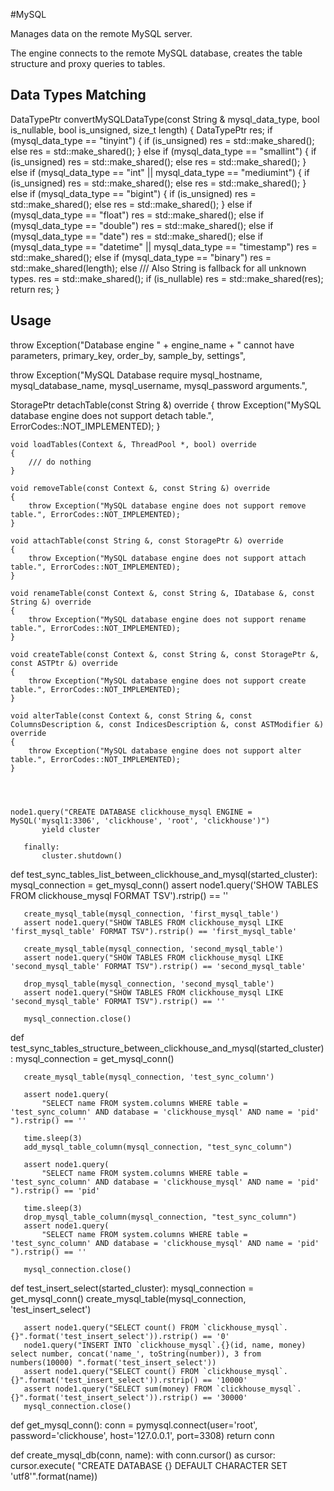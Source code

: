 #MySQL

Manages data on the remote MySQL server.

The engine connects to the remote MySQL database, creates the table structure and proxy queries to tables.


## Data Types Matching

DataTypePtr convertMySQLDataType(const String & mysql_data_type, bool is_nullable, bool is_unsigned, size_t length)
{
    DataTypePtr res;
    if (mysql_data_type == "tinyint")
    {
        if (is_unsigned)
            res = std::make_shared<DataTypeUInt8>();
        else
            res = std::make_shared<DataTypeInt8>();
    }
    else if (mysql_data_type == "smallint")
    {
        if (is_unsigned)
            res = std::make_shared<DataTypeUInt16>();
        else
            res = std::make_shared<DataTypeInt16>();
    }
    else if (mysql_data_type == "int" || mysql_data_type == "mediumint")
    {
        if (is_unsigned)
            res = std::make_shared<DataTypeUInt32>();
        else
            res = std::make_shared<DataTypeInt32>();
    }
    else if (mysql_data_type == "bigint")
    {
        if (is_unsigned)
            res = std::make_shared<DataTypeUInt64>();
        else
            res = std::make_shared<DataTypeInt64>();
    }
    else if (mysql_data_type == "float")
        res = std::make_shared<DataTypeFloat32>();
    else if (mysql_data_type == "double")
        res = std::make_shared<DataTypeFloat64>();
    else if (mysql_data_type == "date")
        res = std::make_shared<DataTypeDate>();
    else if (mysql_data_type == "datetime" || mysql_data_type == "timestamp")
        res = std::make_shared<DataTypeDateTime>();
    else if (mysql_data_type == "binary")
        res = std::make_shared<DataTypeFixedString>(length);
    else
        /// Also String is fallback for all unknown types.
        res = std::make_shared<DataTypeString>();
    if (is_nullable)
        res = std::make_shared<DataTypeNullable>(res);
    return res;
}



## Usage

throw Exception("Database engine " + engine_name + " cannot have parameters, primary_key, order_by, sample_by, settings",

throw Exception("MySQL Database require mysql_hostname, mysql_database_name, mysql_username, mysql_password arguments.",



StoragePtr detachTable(const String &) override
    {
        throw Exception("MySQL database engine does not support detach table.", ErrorCodes::NOT_IMPLEMENTED);
    }

    void loadTables(Context &, ThreadPool *, bool) override
    {
        /// do nothing
    }

    void removeTable(const Context &, const String &) override
    {
        throw Exception("MySQL database engine does not support remove table.", ErrorCodes::NOT_IMPLEMENTED);
    }

    void attachTable(const String &, const StoragePtr &) override
    {
        throw Exception("MySQL database engine does not support attach table.", ErrorCodes::NOT_IMPLEMENTED);
    }

    void renameTable(const Context &, const String &, IDatabase &, const String &) override
    {
        throw Exception("MySQL database engine does not support rename table.", ErrorCodes::NOT_IMPLEMENTED);
    }

    void createTable(const Context &, const String &, const StoragePtr &, const ASTPtr &) override
    {
        throw Exception("MySQL database engine does not support create table.", ErrorCodes::NOT_IMPLEMENTED);
    }

    void alterTable(const Context &, const String &, const ColumnsDescription &, const IndicesDescription &, const ASTModifier &) override
    {
        throw Exception("MySQL database engine does not support alter table.", ErrorCodes::NOT_IMPLEMENTED);
    }




    node1.query("CREATE DATABASE clickhouse_mysql ENGINE = MySQL('mysql1:3306', 'clickhouse', 'root', 'clickhouse')")
           yield cluster

       finally:
           cluster.shutdown()


   def test_sync_tables_list_between_clickhouse_and_mysql(started_cluster):
       mysql_connection = get_mysql_conn()
       assert node1.query('SHOW TABLES FROM clickhouse_mysql FORMAT TSV').rstrip() == ''

       create_mysql_table(mysql_connection, 'first_mysql_table')
       assert node1.query("SHOW TABLES FROM clickhouse_mysql LIKE 'first_mysql_table' FORMAT TSV").rstrip() == 'first_mysql_table'

       create_mysql_table(mysql_connection, 'second_mysql_table')
       assert node1.query("SHOW TABLES FROM clickhouse_mysql LIKE 'second_mysql_table' FORMAT TSV").rstrip() == 'second_mysql_table'

       drop_mysql_table(mysql_connection, 'second_mysql_table')
       assert node1.query("SHOW TABLES FROM clickhouse_mysql LIKE 'second_mysql_table' FORMAT TSV").rstrip() == ''

       mysql_connection.close()

   def test_sync_tables_structure_between_clickhouse_and_mysql(started_cluster):
       mysql_connection = get_mysql_conn()

       create_mysql_table(mysql_connection, 'test_sync_column')

       assert node1.query(
           "SELECT name FROM system.columns WHERE table = 'test_sync_column' AND database = 'clickhouse_mysql' AND name = 'pid' ").rstrip() == ''

       time.sleep(3)
       add_mysql_table_column(mysql_connection, "test_sync_column")

       assert node1.query(
           "SELECT name FROM system.columns WHERE table = 'test_sync_column' AND database = 'clickhouse_mysql' AND name = 'pid' ").rstrip() == 'pid'

       time.sleep(3)
       drop_mysql_table_column(mysql_connection, "test_sync_column")
       assert node1.query(
           "SELECT name FROM system.columns WHERE table = 'test_sync_column' AND database = 'clickhouse_mysql' AND name = 'pid' ").rstrip() == ''

       mysql_connection.close()

   def test_insert_select(started_cluster):
       mysql_connection = get_mysql_conn()
       create_mysql_table(mysql_connection, 'test_insert_select')

       assert node1.query("SELECT count() FROM `clickhouse_mysql`.{}".format('test_insert_select')).rstrip() == '0'
       node1.query("INSERT INTO `clickhouse_mysql`.{}(id, name, money) select number, concat('name_', toString(number)), 3 from numbers(10000) ".format('test_insert_select'))
       assert node1.query("SELECT count() FROM `clickhouse_mysql`.{}".format('test_insert_select')).rstrip() == '10000'
       assert node1.query("SELECT sum(money) FROM `clickhouse_mysql`.{}".format('test_insert_select')).rstrip() == '30000'
       mysql_connection.close()

   def get_mysql_conn():
       conn = pymysql.connect(user='root', password='clickhouse', host='127.0.0.1', port=3308)
       return conn

   def create_mysql_db(conn, name):
       with conn.cursor() as cursor:
           cursor.execute(
               "CREATE DATABASE {} DEFAULT CHARACTER SET 'utf8'".format(name))

